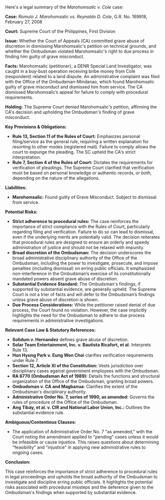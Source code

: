 Here's a legal summary of the *Marohomsalic v. Cole* case:

**Case:** *Romulo J. Marohomsalic vs. Reynaldo D. Cole*, G.R. No. 169918, February 27, 2008

**Court:** Supreme Court of the Philippines, First Division

**Issue:** Whether the Court of Appeals (CA) committed grave abuse of discretion in dismissing Marohomsalic's petition on technical grounds, and whether the Ombudsman violated Marohomsalic's right to due process in finding him guilty of grave misconduct.

**Facts:** Marohomsalic (petitioner), a DENR Special Land Investigator, was caught in a buy-bust operation receiving bribe money from Cole (respondent) related to a land dispute. An administrative complaint was filed with the Office of the Ombudsman-Mindanao, which found Marohomsalic guilty of grave misconduct and dismissed him from service. The CA dismissed Marohomsalic’s appeal for failure to comply with procedural requirements.

**Holding:** The Supreme Court denied Marohomsalic's petition, affirming the CA's decision and upholding the Ombudsman's finding of grave misconduct.

**Key Provisions & Obligations:**

*   **Rule 13, Section 11 of the Rules of Court:** Emphasizes personal filing/service as the general rule, requiring a written explanation for resorting to other modes (registered mail). Failure to comply allows the court to expunge the pleading. The SC upheld the CA's strict interpretation.
*   **Rule 7, Section 4 of the Rules of Court:** Dictates the requirements for verification of pleadings. The Supreme Court clarified that verification must be based on personal knowledge *or* authentic records, *or both*, depending on the nature of the allegations.

**Liabilities:**

*   **Marohomsalic:** Found guilty of Grave Misconduct. Subject to dismissal from service.

**Potential Risks:**

*   **Strict adherence to procedural rules:** The case reinforces the importance of strict compliance with the Rules of Court, particularly regarding filing and verification. Failure to do so can lead to dismissal, even if the underlying merits are potentially valid. The decision reiterates that procedural rules are designed to ensure an orderly and speedy administration of justice and should not be relaxed with impunity.
*   **Broad discretion of the Ombudsman:** The decision underscores the broad administrative disciplinary authority of the Office of the Ombudsman, including the power to investigate, prosecute, and impose penalties (including dismissal) on erring public officials. It emphasized non-interference in the Ombudsman’s exercise of its constitutionally mandated powers absent grave abuse of discretion.
*   **Substantial Evidence Standard:** The Ombudsman's findings, if supported by substantial evidence, are generally upheld. The Supreme Court is not a trier of facts and will defer to the Ombudsman’s findings unless grave abuse of discretion is shown.
*   **Due Process Considerations:** While the petitioner raised denial of due process, the Court found no violation. However, the case implicitly highlights the need for the Ombudsman to adhere to due process requirements in administrative investigations.

**Relevant Case Law & Statutory References:**

*   **Solidum v. Hernandez** defines grave abuse of discretion.
*   **Solar Team Entertainment, Inc. v. Bautista Ricafort, et al.** Interprets Rule 13.
*   **Hun Hyung Park v. Eung Won Choi** clarifies verification requirements under Rule 7.
*   **Section 12, Article XI of the Constitution:** Vests jurisdiction over disciplinary cases against government employees with the Ombudsman.
*   **RA 6770 (Ombudsman Act of 1989):** Details the functions and structural organization of the Office of the Ombudsman, granting broad powers.
*   **Ombudsman v. CA and Magbanua:** Clarifies the extent of the Ombudsman's disciplinary authority.
*   **Administrative Order No. 7, series of 1990, as amended:** Governs the rules of procedure of the Office of the Ombudsman.
*   **Ang Tibay, et al. v. CIR and National Labor Union, Inc.:** Outlines the substantial evidence rule.

**Ambiguous/Contentious Clauses:**

*   The application of Administrative Order No. 7 "as amended," with the Court noting the amendment applied to "pending" cases unless it would be infeasible or cause injustice. This raises questions about determining "feasibility" and "injustice" in applying new administrative rules to ongoing cases.

**Conclusion:**

This case reinforces the importance of strict adherence to procedural rules in legal proceedings and upholds the broad authority of the Ombudsman to investigate and discipline erring public officials. It highlights the potential risks associated with procedural missteps and the deference given to the Ombudsman's findings when supported by substantial evidence.
